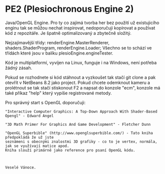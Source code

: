 # PE2 (Plesiochronous Engine 2)
Java/OpenGL Engine.
Pro ty co zajímá tvorba her bez použití už existujicího enginu tak se můžou nechat inspirovat, nedoporučuji kopírovat a používat kód z repozitáře. Je špatně optimalizovaný a zbytečně složitý.

Nejzajímavější třídy: renderEngine.MasterRenderer, shaders.ShaderProgram, renderEngine.Loader; Všechno se to schází ve třídách které jsou v balíku plesioEngine.engineTester.

Kód je multiplatformí, vyvíjen na Linux, funguje i na Windows, není potřeba žádný zásah.

Pokud se rozhodnete si kód stáhnout a vyzkoušet tak stačí git clone a pak otevřít v NetBeans 8.2 jako project. Pokud chcete odemknout kameru a prolétnout se tak stačí stiskonout F2 a napsat do konzole "ecm", konzole má také příkaz "help" který vypíše registrované metody.

Pro správný start s OpenGL doporučuji:

    "Interactive Computer Graphics: A Top-Down Approach With Shader-Based Opengl" - Edward Angel
  
    "3D Math Primer For Graphics And Game Development" - Fletcher Dunn
    
    "OpenGL Superbible" (http://www.openglsuperbible.com/) - Tato kniha předpokládá že už jste
    seznámeni s obecnými znalostmi 3D grafiky - co to je vertex, normála, jak se využívají matice apod. 
    Kniha slouží primárně jako reference pro psaní OpenGL kódu.
    


    Veselé Vánoce.
